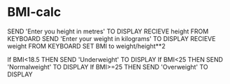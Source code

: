 # BMI-calc

SEND 'Enter you height in metres' TO DISPLAY
RECIEVE height FROM KEYBOARD
SEND 'Enter your weight in kilograms' TO DISPLAY
RECIEVE weight FROM KEYBOARD
SET BMI to weight/height**2

If BMI<18.5 THEN SEND 'Underweight' TO DISPLAY
If BMI<25 THEN SEND 'Normalweight' TO DISPLAY
If BMI>=25 THEN SEND 'Overweight' TO DISPLAY
